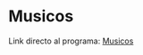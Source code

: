 # Musicos
Link directo al programa:
[Musicos](https://github.com/MiadosC1/Musicos/tree/main/Musicos)

